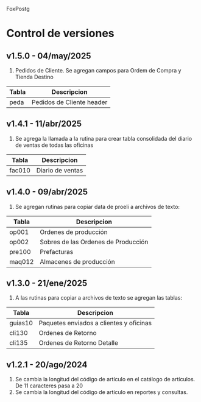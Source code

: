 FoxPostg
# Control de versiones
## v1.5.0 - 04/may/2025
1. Pedidos de Cliente. Se agregan campos para Ordem de Compra y Tienda Destino 

| Tabla   | Descripcion |
|---------| ---------------------------------------|
| peda    | Pedidos de Cliente header |

## v1.4.1 - 11/abr/2025
1. Se agrega la llamada a la rutina para crear tabla consolidada del diario de ventas de todas las oficinas 

| Tabla   | Descripcion |
|---------| ---------------------------------------|
| fac010  | Diario de ventas|

## v1.4.0 - 09/abr/2025
1. Se agregan rutinas para copiar data de proeli a archivos de texto:

| Tabla   | Descripcion |
|---------| ---------------------------------------|
| op001   | Ordenes de producción|
| op002   | Sobres de las Ordenes de Producción|
| pre100  | Prefacturas |
| maq012  | Almacenes de producción|

## v1.3.0 - 21/ene/2025
1. A las rutinas para copiar a archivos de texto se agregan las tablas:

| Tabla   | Descripcion |
|---------| ---------------------------------------|
| guias10 | Paquetes enviados a clientes y oficinas|
| cli130  | Ordenes de Retorno |
| cli135  | Ordenes de Retorno Detalle |

## v1.2.1 - 20/ago/2024
1. Se cambia la longitud del código de artículo en el catálogo de artículos.
De 11 caracteres pasa a 20
2. Se cambia la longitud del código de artículo en reportes y consultas.
